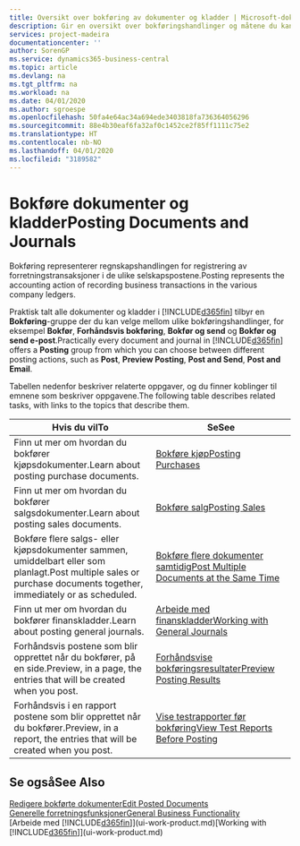 ```yaml
---
title: Oversikt over bokføring av dokumenter og kladder | Microsoft-dokumentasjon
description: Gir en oversikt over bokføringshandlinger og måtene du kan bokføre dokumenter og kladder på.
services: project-madeira
documentationcenter: ''
author: SorenGP
ms.service: dynamics365-business-central
ms.topic: article
ms.devlang: na
ms.tgt_pltfrm: na
ms.workload: na
ms.date: 04/01/2020
ms.author: sgroespe
ms.openlocfilehash: 50fa4e64ac34a694ede3403818fa736364056296
ms.sourcegitcommit: 88e4b30eaf6fa32af0c1452ce2f85ff1111c75e2
ms.translationtype: HT
ms.contentlocale: nb-NO
ms.lasthandoff: 04/01/2020
ms.locfileid: "3189582"
---
```

# <a name="posting-documents-and-journals"></a><span data-ttu-id="abb32-103">Bokføre dokumenter og kladder</span><span class="sxs-lookup"><span data-stu-id="abb32-103">Posting Documents and Journals</span></span>
<span data-ttu-id="abb32-104">Bokføring representerer regnskapshandlingen for registrering av forretningstransaksjoner i de ulike selskapspostene.</span><span class="sxs-lookup"><span data-stu-id="abb32-104">Posting represents the accounting action of recording business transactions in the various company ledgers.</span></span>

<span data-ttu-id="abb32-105">Praktisk talt alle dokumenter og kladder i [!INCLUDE[d365fin](includes/d365fin_md.md)] tilbyr en **Bokføring**-gruppe der du kan velge mellom ulike bokføringshandlinger, for eksempel **Bokfør**, **Forhåndsvis bokføring**, **Bokfør og send** og **Bokfør og send e-post**.</span><span class="sxs-lookup"><span data-stu-id="abb32-105">Practically every document and journal in [!INCLUDE[d365fin](includes/d365fin_md.md)] offers a **Posting** group from which you can choose between different posting actions, such as **Post**, **Preview Posting**, **Post and Send**, **Post and Email**.</span></span>

<span data-ttu-id="abb32-106">Tabellen nedenfor beskriver relaterte oppgaver, og du finner koblinger til emnene som beskriver oppgavene.</span><span class="sxs-lookup"><span data-stu-id="abb32-106">The following table describes related tasks, with links to the topics that describe them.</span></span>

| <span data-ttu-id="abb32-107">Hvis du vil</span><span class="sxs-lookup"><span data-stu-id="abb32-107">To</span></span> | <span data-ttu-id="abb32-108">Se</span><span class="sxs-lookup"><span data-stu-id="abb32-108">See</span></span> |
| --- | --- |
| <span data-ttu-id="abb32-109">Finn ut mer om hvordan du bokfører kjøpsdokumenter.</span><span class="sxs-lookup"><span data-stu-id="abb32-109">Learn about posting purchase documents.</span></span> |[<span data-ttu-id="abb32-110">Bokføre kjøp</span><span class="sxs-lookup"><span data-stu-id="abb32-110">Posting Purchases</span></span>](ui-post-purchases.md) |
| <span data-ttu-id="abb32-111">Finn ut mer om hvordan du bokfører salgsdokumenter.</span><span class="sxs-lookup"><span data-stu-id="abb32-111">Learn about posting sales documents.</span></span> |[<span data-ttu-id="abb32-112">Bokføre salg</span><span class="sxs-lookup"><span data-stu-id="abb32-112">Posting Sales</span></span>](ui-post-sales.md) |
| <span data-ttu-id="abb32-113">Bokføre flere salgs- eller kjøpsdokumenter sammen, umiddelbart eller som planlagt.</span><span class="sxs-lookup"><span data-stu-id="abb32-113">Post multiple sales or purchase documents together, immediately or as scheduled.</span></span>|[<span data-ttu-id="abb32-114">Bokføre flere dokumenter samtidig</span><span class="sxs-lookup"><span data-stu-id="abb32-114">Post Multiple Documents at the Same Time</span></span>](ui-batch-posting.md)|
| <span data-ttu-id="abb32-115">Finn ut mer om hvordan du bokfører finanskladder.</span><span class="sxs-lookup"><span data-stu-id="abb32-115">Learn about posting general journals.</span></span> |[<span data-ttu-id="abb32-116">Arbeide med finanskladder</span><span class="sxs-lookup"><span data-stu-id="abb32-116">Working with General Journals</span></span>](ui-work-general-journals.md) |
| <span data-ttu-id="abb32-117">Forhåndsvis postene som blir opprettet når du bokfører, på en side.</span><span class="sxs-lookup"><span data-stu-id="abb32-117">Preview, in a page, the entries that will be created when you post.</span></span> |[<span data-ttu-id="abb32-118">Forhåndsvise bokføringsresultater</span><span class="sxs-lookup"><span data-stu-id="abb32-118">Preview Posting Results</span></span>](ui-how-preview-post-results.md) |
| <span data-ttu-id="abb32-119">Forhåndsvis i en rapport postene som blir opprettet når du bokfører.</span><span class="sxs-lookup"><span data-stu-id="abb32-119">Preview, in a report, the entries that will be created when you post.</span></span> |[<span data-ttu-id="abb32-120">Vise testrapporter før bokføring</span><span class="sxs-lookup"><span data-stu-id="abb32-120">View Test Reports Before Posting</span></span>](ui-how-view-test-reports-posting.md) |

## <a name="see-also"></a><span data-ttu-id="abb32-121">Se også</span><span class="sxs-lookup"><span data-stu-id="abb32-121">See Also</span></span>
[<span data-ttu-id="abb32-122">Redigere bokførte dokumenter</span><span class="sxs-lookup"><span data-stu-id="abb32-122">Edit Posted Documents</span></span>](across-edit-posted-document.md)  
[<span data-ttu-id="abb32-123">Generelle forretningsfunksjoner</span><span class="sxs-lookup"><span data-stu-id="abb32-123">General Business Functionality</span></span>](ui-across-business-areas.md)  
<span data-ttu-id="abb32-124">[Arbeide med [!INCLUDE[d365fin](includes/d365fin_md.md)]](ui-work-product.md)</span><span class="sxs-lookup"><span data-stu-id="abb32-124">[Working with [!INCLUDE[d365fin](includes/d365fin_md.md)]](ui-work-product.md)</span></span>
